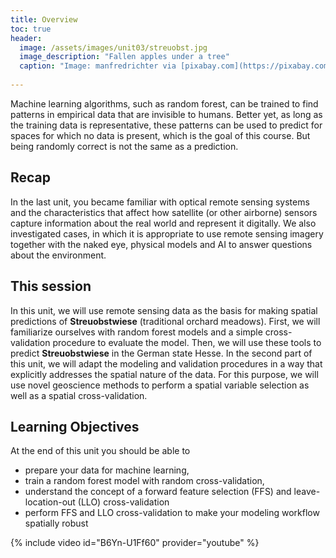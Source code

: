 ```yaml
---
title: Overview
toc: true
header:
  image: /assets/images/unit03/streuobst.jpg
  image_description: "Fallen apples under a tree"
  caption: "Image: manfredrichter via [pixabay.com](https://pixabay.com/de/photos/%C3%A4pfel-streuobst-obstbaum-apfelbaum-3684775/)"
 
---
```


Machine learning algorithms, such as random forest, can be trained to find patterns in empirical data that are invisible to humans. Better yet, as long as the training data is representative, these patterns can be used to predict for spaces for which no data is present, which is the goal of this course. But being randomly correct is not the same as a prediction.

<!--more-->

## Recap

In the last unit, you became familiar with optical remote sensing systems and the characteristics that affect how satellite (or other airborne) sensors capture information about the real world and represent it digitally. We also investigated cases, in which it is appropriate to use remote sensing imagery together with the naked eye, physical models and AI to answer questions about the environment.

## This session

In this unit, we will use remote sensing data as the basis for making spatial predictions of **Streuobstwiese** (traditional orchard meadows). First, we will familiarize ourselves with random forest models and a simple cross-validation procedure to evaluate the model. Then, we will use these tools to predict **Streuobstwiese** in the German state Hesse. In the second part of this unit, we will adapt the modeling and validation procedures in a way that explicitly addresses the spatial nature of the data. For this purpose, we will use novel geoscience methods to perform a spatial variable selection as well as a spatial cross-validation.

## Learning Objectives

At the end of this unit you should be able to

* prepare your data for machine learning,
* train a random forest model with random cross-validation, 
* understand the concept of a forward feature selection (FFS) and leave-location-out (LLO) cross-validation
* perform FFS and LLO cross-validation to make your modeling workflow spatially robust



{% include video id="B6Yn-U1Ff60" provider="youtube" %}